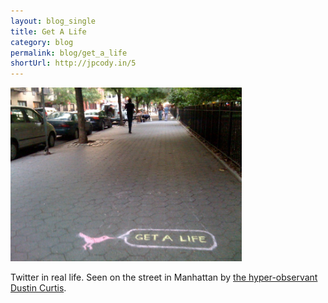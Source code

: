 ```yaml
---
layout: blog_single
title: Get A Life
category: blog
permalink: blog/get_a_life
shortUrl: http://jpcody.in/5
---
```

<p><img src="/images/blog-img/2009-06-07-getalife.jpg" alt="Get a life tweet" width="370" height="278" class="main"></p>
<p>Twitter in real life. Seen on the street in Manhattan by <a href="http://blog.dustincurtis.com/get-a-life-tweet-chalked-on-the-sidewalk-in-e">the hyper-observant Dustin Curtis</a>.</p>